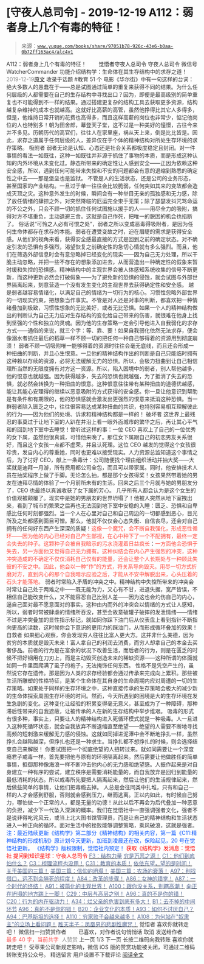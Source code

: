 # [守夜人总司令] - 2019-12-19 A112：弱者身上几个有毒的特征！

> 来源：[`www.yuque.com/books/share/97051b78-926c-43e6-b0aa-0b72ff163ac4/alc4v1`](https://www.yuque.com/books/share/97051b78-926c-43e6-b0aa-0b72ff163ac4/alc4v1)

<ne-p id="520f42f3293818f927861ebbd5b15da4_p_0" data-lake-id="520f42f3293818f927861ebbd5b15da4_p_0"><ne-text id="u1de529e7" style="color: rgb(51, 51, 51);">A112：弱者身上几个有毒的特征！</ne-text></ne-p> <ne-p id="1959b2ba3ef36966b5cac5091ef0edb0" data-lake-id="1959b2ba3ef36966b5cac5091ef0edb0"><ne-text id="ufbdccbb0" ne-fontsize="12" style="color: rgb(255, 255, 255);">原创</ne-text><ne-text id="u07adcaa5" ne-fontsize="14">觉悟者</ne-text><ne-text id="u1f6121d9" ne-fontsize="14">守夜人总司令</ne-text></ne-p> <ne-p id="42fa31614a7397bfac598c353c4fe0f6" data-lake-id="42fa31614a7397bfac598c353c4fe0f6"><ne-text id="uf7fefd97" ne-fontsize="14" ne-bold="true" style="color: rgb(51, 51, 51);">守夜人总司令</ne-text></ne-p> <ne-p id="c9b7ed245cdfcfa20ceee53750f6d84a" data-lake-id="c9b7ed245cdfcfa20ceee53750f6d84a"><ne-text id="u885911b1" ne-fontsize="14" style="color: rgb(51, 51, 51);">微信号</ne-text><ne-text id="uf4a01716" ne-fontsize="14" style="color: rgb(51, 51, 51);">WatcherCommander</ne-text></ne-p> <ne-p id="ad41dfa21917d1a7ff518c2a46fbcb43" data-lake-id="ad41dfa21917d1a7ff518c2a46fbcb43"><ne-text id="u4ce1ca5c" ne-fontsize="14" style="color: rgb(51, 51, 51);">功能介绍</ne-text><ne-text id="ud78cf806" ne-fontsize="14" style="color: rgb(51, 51, 51);">结构学：生命体在其生存结构中的求存之道！</ne-text></ne-p> <ne-p id="9d47ee1fb71d858035f1d3c570d99a59" data-lake-id="9d47ee1fb71d858035f1d3c570d99a59"><ne-text id="u9f444d7e" style="color: rgb(140, 140, 140);">2019-12-19</ne-text>[<ne-text id="u9fbf332a" ne-fontsize="14">原文</ne-text>](https://mp.weixin.qq.com/s?__biz=MzAxNDk1NjI2Mw==&mid=2247484903&idx=1&sn=609b7c81f10207eea8bcccbe35aa61b6&chksm=9b8a266facfdaf790a328ee9eca9d05f95ce939b69b2e4c1fcaacd63470bd79c44d03caeb00c&scene=27#wechat_redirect&cpage=287)</ne-p> <ne-p id="13848190dfea1cf371306188dc4a606d" data-lake-id="13848190dfea1cf371306188dc4a606d"><ne-text id="u108bd0d7" style="color: rgb(51, 51, 51);">收录于话题</ne-text></ne-p> <ne-p id="eac0e2eef8add0c679d2b4abb9db7900" data-lake-id="eac0e2eef8add0c679d2b4abb9db7900"><ne-text id="ufef8f631" style="color: rgb(51, 51, 51);">#教育</ne-text></ne-p> <ne-p id="019d506dca9ec7595547139e6324766d" data-lake-id="019d506dca9ec7595547139e6324766d"><ne-text id="uc2df377a" style="color: rgb(51, 51, 51);">51 个</ne-text></ne-p> <ne-p id="40b1e28f5528595908034bc2c5758e55" data-lake-id="40b1e28f5528595908034bc2c5758e55"><ne-text id="u0e0e4a29" style="color: rgb(51, 51, 51);">电影《华尔街》中有一句这样的台词：</ne-text><ne-text id="u3c9f8bc8" ne-bold="true" style="color: rgb(51, 51, 51);">绝大多数人的愚蠢在于——总是试图通过简单的重复来获得不同的结果。</ne-text><ne-text id="ue36c8519" style="color: rgb(51, 51, 51);">为什么任何层级的人都需要在自己的生存结构中寻找出口？因为，即便是最高级别的简单重复也不可能得到不一样的结果。通过搭建更复杂的结构工具去获取更多资源，结构越复杂维持的成本也就越高。这就好比高薪的高管，虽然他挣得比其它人多得多，但是，他维持日常开销的花费也高得多，而且这样高薪的岗位也非常少，惦记他岗位的人也特别多！朝为田舍郎，幕登天子堂，这不过是一种美好的憧憬，古往今来并不多见。历朝历代的高官们，往往人在家里座，祸从天上来，倒是比比皆是。因此，求存之道属于任何层级的人，差异仅在于个体的精神结构对所处生存环境的求存策略。</ne-text></ne-p> <ne-p id="b7545503c1cf07d5623a0f8da716f302" data-lake-id="b7545503c1cf07d5623a0f8da716f302"><ne-text id="uee3e80ff" ne-bold="true" style="color: rgb(51, 51, 51);">吸附者</ne-text></ne-p> <ne-p id="105ed8e2b7540adb09d6c98660f2a348" data-lake-id="105ed8e2b7540adb09d6c98660f2a348"><ne-text id="ubef76361" style="color: rgb(51, 51, 51);">弱者无论是认知、心态还是社会关系都极度稳定且封闭。对一件事情的看法一如既往，这种一如既往并非源于抓住了事物的本质，而是形成这种认知的内外环境从未变化过。静态所带来的确定性让人感到安全——正因为依赖这种安全感，所以，遇到任何可能带来失控和不安的问题都会有意的退缩到熟悉的确定性之中去——那是堡垒也是监狱。</ne-text></ne-p> <ne-p id="026cbd0c5130edf389c10322c61e8fbf" data-lake-id="026cbd0c5130edf389c10322c61e8fbf"><ne-text id="u500295e6" style="color: rgb(51, 51, 51);">不管是人的生活状态，还是公司的业务形态，甚至国家的产业结构。一旦过于单一往往会比较脆弱，任何突如其来的变故都会造成灭顶之灾。这种意外发生的时候，瞬间会有一种举目无亲的孤独感和无力感，除了放任情绪的肆掠之外，对突然降临的厄运完全束手无策；除了瑟瑟发抖咒骂命运的不公之外，只会不顾一切的抓住任何试图施以援手的人——用尽全力的吸附，搞得对方不堪重负，主动退避三舍。这就是自己作死，把唯一的脱困的机会也掐断了。</ne-text></ne-p> <ne-p id="ccdc8c212a91b3cd324dfc8000bcf3ee" data-lake-id="ccdc8c212a91b3cd324dfc8000bcf3ee"><ne-text id="u7188b64f" style="color: rgb(51, 51, 51);">俗话说“可怜之人必有可恨之处”，弱者之所以变成恶毒得吸附者，是因为任何生命体都存在求存的本能。弱者在遭受变故之时，迫在眉睫的需求是获得安全感。从他们的视角来看，获得安全感最直接的方式是回到之前的确定状态。对不确定引发的恐惧有多强烈，渴望恢复之前确定性的急切心情就有多么强烈。而且，他们在筛选外部信息时会有意忽略掉已经变化的现实——因为自己无力处理，所以干脆主动忽略，并把一些不存在的想象添加进去，从而营造出一种确定性的假象来暂时缓和失控的恐惧感。精神结构中的主观世界会被人体感知系统收集的信号不断更新，而这种更新必然会打破假象——为了避免新的恐惧的侵蚀，就会试图与外部世界隔离起来，刻意营造一个没有发生变化的主观世界去获得确定性和安全感。</ne-text></ne-p> <ne-p id="917e97e26fc39357885baff43427440e" data-lake-id="917e97e26fc39357885baff43427440e"><ne-text id="ueacd47f6" ne-bold="true" style="color: rgb(51, 51, 51);">越是弱者越容易情绪化，以满足自己的情绪为一切行为的核心。习惯性忽略外部世界的一切现实约束，把想象当作事实。</ne-text><ne-text id="ud24c885c" style="color: rgb(51, 51, 51);">不管是对人还是对事的判断，都喜欢把一种情绪叠加到极致，习惯性想象的无比美好，或者无比恐惧。如果一个人的精神结构做出的判断认为自己无力应对生存结构的变化给自己带来的伤害，就很难在他身上找到坚强的个性和独立的灵魂。因为他的生存策略一定会引导他进入自我弱化的求存方式——通俗的来说，就三个字：等、靠、要！如果自我弱化依然无法求存，便会像溺水者抓住最后的稻草一样不顾一切的把任何一种自己够得着的资源用到彻底崩溃！</ne-text></ne-p> <ne-p id="1f8d1af8bae56d40e0e5fc7ecbcf3f7d" data-lake-id="1f8d1af8bae56d40e0e5fc7ecbcf3f7d"><ne-text id="uc6bab51e" ne-bold="true" style="color: rgb(51, 51, 51);">弱者不顾一切吸附唯一能够得着的资源时往往会毫无底线，而且还会形成一种扭曲的判断，并且心生恨意。</ne-text><ne-text id="u627af5c1" style="color: rgb(51, 51, 51);">一旦他的精神结构作出的判断是自己只能临时拥有这种赖以存续的资源，必将无法缓解无力的恐惧。所以，会极力扭曲到让自己相信理所当然的无限度拥有对方这一资源。所以，陷入困境中的弱者，别人帮他越多，他的恨意也就越强。因为获得越多，失去的恐惧也就越强，为了抵消了失去的恐惧，就必然会转换为一种扭曲的恨意。这种恨意往往带有某种扭曲的道德优越感，能让其能心安理得的继续以恶意吸附的方式获得的安全感。你一旦让他意识到帮助是有条件和有期限的，他的恐惧感就会激发出更强烈的恨意来抵消这种恐惧。</ne-text><ne-text id="uceed475c" ne-bold="true" style="color: rgb(51, 51, 51);">当一群弱者陷入匮乏之中，往往很容易达成某种扭曲的共识，也特别容易相互理解彼此的行为——因为他们的处境、诉求和精神结构都是一样的！</ne-text></ne-p> <ne-p id="f2cee4cc569bbe5749935cc93c027ffb" data-lake-id="f2cee4cc569bbe5749935cc93c027ffb"><ne-text id="u7f651156" ne-bold="true" style="color: rgb(51, 51, 51);">破坏者</ne-text></ne-p> <ne-p id="c8e65c4445b523808179cd9ede701966" data-lake-id="c8e65c4445b523808179cd9ede701966"><ne-text id="u40bdcbc6" ne-bold="true" style="color: rgb(51, 51, 51);">这世界上最残忍的事莫过于让地下室的人趴在井沿上看一眼外面城市的繁华之后，再让其心平气和的回到地下室中去睡觉！</ne-text><ne-text id="uc5c19ec2" style="color: rgb(51, 51, 51);">曾听过这样的事：一位 CEO 喜欢上了自己的一位优秀的女下属，虽然他很真诚，可惜他来晚了。那位女下属跟自己的初恋男友关系很好，而且这个女孩一点都不虚荣，并且认死理。这位 CEO 越发的觉得这个女孩很珍贵，发自内心的尊重她，同时也更难以接受现实。人力资源总监知道这个事情之后，为了讨好 CEO，献上一条毒计：公司随便找个理由组织活动并抽大奖——大奖就是迪拜一月游，所有费用都公司全包，而且可以带家属。同时，他安排技术人员在抽奖程序上做了手脚。无论怎么抽，都是那个女孩得奖！女孩果然带着她的男友在迪拜尽情的体验了一个月前所未有的生活。回来之后三个月就与她的男朋友分了，CEO 也最终以真诚收获了女下属的芳心。</ne-text></ne-p> <ne-p id="1c24d031f8364fb8c99e6e7f014df221" data-lake-id="1c24d031f8364fb8c99e6e7f014df221"><ne-text id="u4a887270" style="color: rgb(51, 51, 51);">几乎所有人都会认为是这个女生的价值观被颠覆了。现实中是她的男朋友的世界坍塌了！他被人突然从地下室拽出来，看到了城市的繁荣之后再也无法回到地下室中安稳的入睡：匮乏、恐惧和自卑感比任何时刻都强烈。当一个人在心里对自己和自己周边的一切都感到恶心，目光所及之处都感到面目可憎。那么，他就不仅仅会心态失衡、自信丧尽，还会对自己拥有的任何好东西产生深深的质疑！</ne-text><ne-text id="ud416f13a" style="color: rgb(255, 76, 65);">这像一个魔咒，会不断自我强化，形成恶性循环——因为他的内心已经对自己产生鄙视，在心中种下了一个不配拥有，最终一定会失去的种子。这颗种子会被自我暗示的污水浇灌着日益疯长</ne-text><ne-text id="u7f984864" style="color: rgb(51, 51, 51);">：</ne-text><ne-text id="u5b6fab1b" style="color: rgb(255, 76, 65);">一方面他会恐惧于失去，另一方面他又觉得自己无力拥有。这种纠结会在内心产生强烈的冲突，这种冲突造成的不确定不仅仅消耗自己仅有的能量，还会让整个人长期处与一种顾此失彼的不安之中。因此，他会以一种“作”的方式，将关系导向毁灭。用尽一切方式折磨对方，直到内心的那个自我暗示应验之后，才能从不安中解脱出来，心头压着的石头才能落地。</ne-text></ne-p> <ne-p id="c1fa9c993fce3f7e4552fcac84c63c89" data-lake-id="c1fa9c993fce3f7e4552fcac84c63c89"><ne-text id="u110628bc" style="color: rgb(51, 51, 51);">弱者时常陷入矛盾的冲突之中。精神结构中失控所带来的冲突会时常让自己处于两难之中——既无能为力，又心有不甘，进退失据，宽严皆误，不相信自己能改变什么，又不能容忍自己比别人差——因为这也会灼伤自己的内心，逼自己面对最不愿意面对的事实。</ne-text><ne-text id="u1911216b" ne-bold="true" style="color: rgb(51, 51, 51);">这种由内而外的冲突会以情绪的方式让人感知，所以，弱者时常被肆虐的情绪所吞没，甚至会故意破罐子破摔的发泄情绪——情绪不过是冲突叠加的显性指示标记，就如同你踩下油门后从仪表盘上看到指针不断指向更高的读数，这时候你会下意识的更用力的踩油门，从而形成循环叠加的效果！</ne-text></ne-p> <ne-p id="0891401001744cfd3816248e98efdfed" data-lake-id="0891401001744cfd3816248e98efdfed"><ne-text id="ub4b7d625" ne-bold="true" style="color: rgb(51, 51, 51);">自救者</ne-text></ne-p> <ne-p id="8bdcb7ba9fa74f012e75de60bcb5192a" data-lake-id="8bdcb7ba9fa74f012e75de60bcb5192a"><ne-text id="u7b768ac7" style="color: rgb(51, 51, 51);">如果细心观察，你会发现穷人往往比富人更大方。这并非什么美德，因为</ne-text><ne-text id="ub56b4d2f" ne-bold="true" style="color: rgb(51, 51, 51);">贫穷的本质就是毁灭未来！</ne-text><ne-text id="u764dff82" style="color: rgb(51, 51, 51);">富人拿自己的利润去消费，而穷人却拿自己的本金去买奢侈品。前者的行为是在富余的状况下改善生活，而后者的行为，则是在匮乏的时候不把好钢用在刀刃上，而是主动毁灭创造未来的稀缺资源——这种所谓的体面就如同一件里面爬满了虱子的袍子，无法掩饰任何东西。</ne-text></ne-p> <ne-p id="e15eaa04e04f68b35b12ddd4548937f3" data-lake-id="e15eaa04e04f68b35b12ddd4548937f3"><ne-text id="ua2525bb4" style="color: rgb(51, 51, 51);">性格不是凭空产生的，虽然说它存在遗传。那是因为人类的求存经验都会通过传承来完成向上累积。那些被生活所雕塑的性格特征，是某个生命体在其自身的生命周期内应对周遭的一切的生存策略。如果处于同样的生存环境之中，这种直接传承的生存策略会极大的减少新的生命体探索周围生存环境的时间。然而，今天所遇到的困境是大的生存环境在发生急剧的变化。这种变化让经验的积累变得毫无意义，甚至成为了一种障碍，那种滞后性带来的自我遮蔽，让被传承的人在新的生存结构中举步维艰。</ne-text></ne-p> <ne-p id="b2f18ab06d7ee5749cf03855958896b5" data-lake-id="b2f18ab06d7ee5749cf03855958896b5"><ne-text id="ue8341a21" style="color: rgb(47, 48, 52);">吸毒的形式有很多种，事实上，只要让人的精神结构进入死循环模式就是一种吸毒。人一旦进入这种死循环状态，就会自我放弃不断退缩直至绝望——绝望的人需要不断地寻找高频的短刺激</ne-text><ne-text id="u7e14f258" style="color: rgb(51, 51, 51);">来缓解无力感的侵蚀。这</ne-text><ne-text id="ubeee4f1d" style="color: rgb(47, 48, 52);">就如同掉进泥潭中会不断地挣扎一样，虽然挣扎会越陷越深，但挣扎也还是一种求生。当挣扎都不想挣扎的时候，则会选择结束自己来解脱！</ne-text></ne-p> <ne-p id="c62c827419916bd59a82fcbd3388ca42" data-lake-id="c62c827419916bd59a82fcbd3388ca42"><ne-text id="u98dfccf8" style="color: rgb(47, 48, 52);">你要试图把一个彻底绝望的人扭转过来。就如同需要让一个深度瘾君子戒毒一样。首先要把他与原有的环境隔离起来。然后需要让他做胜任的简单事情，抵御那种像海浪一样不断冲击他内心的无力感和绝望感。人振作起来是对自身建立一种有序的尝试，建立秩序是需要消耗能量的，而自我放弃是回归到能量的最低消耗的状态。所以戒毒所先要把人隔离起来，然后让他们的生活规律起来，然后做些简单的事情，让他们把毒瘾去掉。</ne-text></ne-p> <ne-p id="006ec94b2d3c3c3525d2ad012562bc99" data-lake-id="006ec94b2d3c3c3525d2ad012562bc99"><ne-text id="u1f9cfdc9" ne-bold="true" style="color: rgb(47, 48, 52);">人总是会往同类中扎堆，只有和自己一样的人才会感到舒服，否则就会感到压力，继而逃离。正以内如此，有时候自己努力，哪怕做一个正常的人，都是无量的功德！从此以后不再会为后代叠加一种恶意的负担，减少下一代坠入深渊的概率。我们在觉悟社中一直强调强者文化，强者不是说非得叱诧风云，或当上北大图书馆管理员，而是让自己的精神结构和生活状态进入一种正向的循环。面对生活中的挫败能够调整策略，乘风破浪，这就是强者。</ne-text></ne-p> <ne-p id="e232b4bccb34d49a1cceda8d83a0eaa6" data-lake-id="e232b4bccb34d49a1cceda8d83a0eaa6"><ne-text id="uedd526fd" ne-fontsize="13" style="color: rgb(0, 82, 255);">注：最近陆续更新《结构学》第二部分《精神结构》的相关内容，第一篇《C11:精神结构的形成机制》原计划今天更新，加班到凌晨还在改，保险起见，20 号在觉悟社更新。</ne-text></ne-p> <ne-p id="b034ab9aef3f5ec914b488a686c8ef6d" data-lake-id="b034ab9aef3f5ec914b488a686c8ef6d" ne-alignment="center"><ne-text id="u3c0cc0ee" ne-fontsize="13" style="color: rgb(0, 82, 255);">《结构学》版权限制，觉悟社内预定！</ne-text></ne-p> <ne-p id="ef440d2f89b14c118ba83d3767671de5" data-lake-id="ef440d2f89b14c118ba83d3767671de5" ne-alignment="center"><ne-text id="ua48f8599" style="color: rgb(255, 0, 0);">获取《结构学》发消息</ne-text><ne-text id="u42337f47" ne-bold="true" style="color: rgb(255, 0, 0);">：觉悟社</ne-text></ne-p>  <ne-p id="2f80a67af7e04937315f0f5d8b3647d0" data-lake-id="2f80a67af7e04937315f0f5d8b3647d0"><ne-card data-card-name="image" data-card-type="inline" id="iVVWj" data-event-boundary="card" style="color: rgb(51, 51, 51);"><ne-p id="834ce4ac651fc6f27036f0f38c08804b" data-lake-id="834ce4ac651fc6f27036f0f38c08804b" ne-alignment="center"><ne-text id="u11cf9dc7" ne-bold="true" style="color: rgb(255, 0, 0);">提问到知识星球：守夜人总司令</ne-text></ne-p> <ne-p id="84d74d628e09964ffb88f346fa525907" data-lake-id="84d74d628e09964ffb88f346fa525907">[<ne-text id="u32b08c9d" style="color: rgb(87, 107, 149);">F3：结构力量</ne-text>](http://mp.weixin.qq.com/s?__biz=MzIzMDYwOTM0Mg==&mid=2247483942&idx=1&sn=53a6cd726a0ea5e93ef015690fa25d3b&chksm=e8b19af7dfc613e1f5509b8cebb677a6aa963a98b47438c54e89a8979374e794372cb1f0fe84&scene=21#wechat_redirect)</ne-p> <ne-p id="41faf52caa2dcd117ab3562d5159c567" data-lake-id="41faf52caa2dcd117ab3562d5159c567">[<ne-text id="u76e7e6aa" style="color: rgb(87, 107, 149);">穷是万恶之源！</ne-text>](http://mp.weixin.qq.com/s?__biz=MzAxNDk1NjI2Mw==&mid=2247483823&idx=1&sn=e54ebe9891b302dc0bf1815c76ccf8b7&chksm=9b8a2227acfdab31a05e273addd9159d4b8263d58d3c58bf214841c8189157519719c3427306&scene=21#wechat_redirect)</ne-p> <ne-p id="1c1397e5bc631819329e68cb1176db0e" data-lake-id="1c1397e5bc631819329e68cb1176db0e">[<ne-text id="uc4a3cba5" style="color: rgb(87, 107, 149);">C1：他们到底怕什么？</ne-text>](http://mp.weixin.qq.com/s?__biz=MzAxNDk1NjI2Mw==&mid=2247483898&idx=1&sn=1b0a50386e9e89d2750dec717236f0aa&chksm=9b8a2272acfdab64235b35ee5e91b8cac6172144207251636e1345fc570aa1601f59eff7f442&scene=21#wechat_redirect)</ne-p> <ne-p id="34c59821bc49af82d4fb1aa01502b1a2" data-lake-id="34c59821bc49af82d4fb1aa01502b1a2">[<ne-text id="ua1737f08" style="color: rgb(87, 107, 149);">C3：梳理流程也没用！</ne-text>](http://mp.weixin.qq.com/s?__biz=MzAxNDk1NjI2Mw==&mid=2247483989&idx=1&sn=ee70dacfd980f041379d91ae947ece44&chksm=9b8a21ddacfda8cb28bf62d6f53531e8a8ebce2de96396e50ec7e7e144fffe502ec6faee3415&scene=21#wechat_redirect)</ne-p> <ne-p id="07aaaed6965bcfcd995a6aaf69c7ddc4" data-lake-id="07aaaed6965bcfcd995a6aaf69c7ddc4">[<ne-text id="u20acb49c" style="color: rgb(87, 107, 149);">C31：教育的本质！</ne-text>](http://mp.weixin.qq.com/s?__biz=MzAxNDk1NjI2Mw==&mid=2247484645&idx=1&sn=0c19e963af345ec0d157348555f45482&chksm=9b8a276dacfdae7bb43eb0602bf7d9fdc827d0675a7350f893c5b3b43986de58782355a2065d&scene=21#wechat_redirect)</ne-p> <ne-p id="ca39c94b9c8244cb73203b0fbb3515a5" data-lake-id="ca39c94b9c8244cb73203b0fbb3515a5">[<ne-text id="uc5564ca2" style="color: rgb(87, 107, 149);">依依东望，望的是时间！</ne-text>](http://mp.weixin.qq.com/s?__biz=MzIzMDYwOTM0Mg==&mid=2247483860&idx=1&sn=b5b01ae82ff764ce2806251e3f2a809f&chksm=e8b19905dfc61013607735eb7782299c9a4d7a39a8b15a7b46182ef20eda3ffe9f6ed6337e1f&scene=21#wechat_redirect)</ne-p> <ne-p id="76b152cd6aeb9d2ddded8794823c0e44" data-lake-id="76b152cd6aeb9d2ddded8794823c0e44">[<ne-text id="u8c42fc68" style="color: rgb(87, 107, 149);">关于美国的三篇！</ne-text>](http://mp.weixin.qq.com/s?__biz=MzIzMDYwOTM0Mg==&mid=2247484082&idx=1&sn=7f0efdc740505aeff41af3593c2c07d2&chksm=e8b19a63dfc613757721204eef321ddcad7ddc01dfc2076db117c37c0b37d75438f2e405c830&scene=21#wechat_redirect)</ne-p> <ne-p id="23ce470b74395c6becd5901c2509b252" data-lake-id="23ce470b74395c6becd5901c2509b252">[<ne-text id="u3d581898" style="color: rgb(87, 107, 149);">美国三篇：信仰的坍塌！</ne-text>](http://mp.weixin.qq.com/s?__biz=MzIzMDYwOTM0Mg==&mid=2247484086&idx=1&sn=84a690a2f2f277ffb97bd9ae9b8997b5&chksm=e8b19a67dfc61371cbaa58bdc4cf884dcb865ce62dc947cf1cf3e7653716339ff71d49c563bb&scene=21#wechat_redirect)</ne-p> <ne-p id="d288d749a8fe00851ce55a377fd97281" data-lake-id="d288d749a8fe00851ce55a377fd97281">[<ne-text id="ub27bcea2" style="color: rgb(87, 107, 149);">美国三篇：农场的衰落！</ne-text>](http://mp.weixin.qq.com/s?__biz=MzAxNDk1NjI2Mw==&mid=2247484839&idx=1&sn=ab17e9c4ae5af883a17a9c0fcafe94dd&chksm=9b8a262facfdaf399eab6252e9034d5a64a95f1c2575ed6570615dc11980d7d14b684341c22d&scene=21#wechat_redirect)</ne-p> <ne-p id="4c2a0901a3a8756a2063642129f7e277" data-lake-id="4c2a0901a3a8756a2063642129f7e277">[<ne-text id="u0b274801" style="color: rgb(87, 107, 149);">A97：别找借口，远不到会猝死的程度！</ne-text>](http://mp.weixin.qq.com/s?__biz=MzAxNDk1NjI2Mw==&mid=2247484866&idx=1&sn=d93222730b1fd65cd31d270e54c91073&chksm=9b8a264aacfdaf5cf1d8eab64891b03e7b9966e887c9f512b7cb4a3f6cca04f1faa2c5da905d&scene=21#wechat_redirect)</ne-p> <ne-p id="a15d8bff2bf3a22b635cf302d88bae02" data-lake-id="a15d8bff2bf3a22b635cf302d88bae02">[<ne-text id="ucbc28176" style="color: rgb(87, 107, 149);">A84：改革的步骤！</ne-text>](http://mp.weixin.qq.com/s?__biz=MzIzMDYwOTM0Mg==&mid=2247484098&idx=1&sn=8a28fd5dce47b485ed38e4f3cfdb7d05&chksm=e8b19a13dfc61305fde13511d297aa1d6b59184825c7998f338e7d5f36742e3c06c717d78fe8&scene=21#wechat_redirect)</ne-p> <ne-p id="a633984c121e85892587ef5839d7b93b" data-lake-id="a633984c121e85892587ef5839d7b93b">[<ne-text id="uc299ddb8" style="color: rgb(87, 107, 149);">A86：女神的错觉！</ne-text>](http://mp.weixin.qq.com/s?__biz=MzAxNDk1NjI2Mw==&mid=2247484733&idx=1&sn=fab22e8ab3f80b78dab3d4e2e2716bfb&chksm=9b8a26b5acfdafa374df83506e5086a573169362877918977c08490b4e9747c45c99d1266e7f&scene=21#wechat_redirect)</ne-p> <ne-p id="e9c4fb684737bf16e3fab96d79112d09" data-lake-id="e9c4fb684737bf16e3fab96d79112d09">[<ne-text id="uf2e10107" style="color: rgb(87, 107, 149);">A87：一个时代的终结！</ne-text>](http://mp.weixin.qq.com/s?__biz=MzIzMDYwOTM0Mg==&mid=2247484102&idx=1&sn=c0572fe89409ac0ef2d1468b8f81f130&chksm=e8b19a17dfc6130119eacf0492c237b5173f6f9c13265a36d7919e3132228f8c2d3306863c08&scene=21#wechat_redirect)</ne-p> <ne-p id="ef3698dc138c42a9b18c85683977307d" data-lake-id="ef3698dc138c42a9b18c85683977307d">[<ne-text id="u751cd503" style="color: rgb(87, 107, 149);">A91：被简化的主观世界！</ne-text>](http://mp.weixin.qq.com/s?__biz=MzIzMDYwOTM0Mg==&mid=2247484106&idx=1&sn=89ac1e2a068a9114c08822ed3a6a9916&chksm=e8b19a1bdfc6130d67743acf04c384cd66fa3d13b83614a9b3d70edda3290e8af9765c31b7d7&scene=21#wechat_redirect)</ne-p> <ne-p id="963b56517e848d24f2b16d7e0815cce9" data-lake-id="963b56517e848d24f2b16d7e0815cce9">[<ne-text id="u009e66f4" style="color: rgb(87, 107, 149);">A100：跟你没关系，别瞎高潮！</ne-text>](http://mp.weixin.qq.com/s?__biz=MzAxNDk1NjI2Mw==&mid=2247484826&idx=1&sn=c2df87478a77eebf01085c7795424395&chksm=9b8a2612acfdaf04f9034241f17123b00853fb4fa0af799266ae01cdd7ce776318d0d88cde41&scene=21#wechat_redirect)</ne-p> <ne-p id="a690b5faa740f5ff51976a65eb535345" data-lake-id="a690b5faa740f5ff51976a65eb535345">[<ne-text id="uda53f2aa" style="color: rgb(87, 107, 149);">向正在坍塌的地方踹上一脚！</ne-text>](http://mp.weixin.qq.com/s?__biz=MzAxNDk1NjI2Mw==&mid=2247483789&idx=1&sn=5e44b7b524c3dc4bb7705f49ed0a44a3&chksm=9b8a2205acfdab139e4b1d44ef6702b09c9fbf79505340205d13fbdaa33207a997f54bee0e97&scene=21#wechat_redirect)</ne-p> <ne-p id="f9092399fa6228e5bd0171f7b31afee2" data-lake-id="f9092399fa6228e5bd0171f7b31afee2">[<ne-text id="ub53b0d46" style="color: rgb(87, 107, 149);">C29：中层与高层之别！</ne-text>](http://mp.weixin.qq.com/s?__biz=MzIzMDYwOTM0Mg==&mid=2247484061&idx=1&sn=6b5effaceec4ccea129b0b2c0ff9eb94&chksm=e8b19a4cdfc6135a82d4a79c2245a8efb5cea97135ffeef76afcdb0f1d23fc37408270b77ac3&scene=21#wechat_redirect)</ne-p> <ne-p id="c67d5150416c0118357a2eaf896be0c7" data-lake-id="c67d5150416c0118357a2eaf896be0c7">[<ne-text id="ude4711ba" style="color: rgb(87, 107, 149);">A96：真的不是你的错！</ne-text>](http://mp.weixin.qq.com/s?__biz=MzAxNDk1NjI2Mw==&mid=2247484835&idx=1&sn=9f24aba2a2b22cf3033e76a5435e352e&chksm=9b8a262bacfdaf3d1cf1dabf21851d162769a2bcd6826d220efeee9e34c408950f56eadd0baf&scene=21#wechat_redirect)</ne-p> <ne-p id="9071fff8fd45da8aab348c1100b6599b" data-lake-id="9071fff8fd45da8aab348c1100b6599b">[<ne-text id="uf143f025" style="color: rgb(87, 107, 149);">C20：行为的内在驱动力！</ne-text>](http://mp.weixin.qq.com/s?__biz=MzIzMDYwOTM0Mg==&mid=2247484003&idx=1&sn=a62ddbccc64f9f19890c0dff9605b6f7&chksm=e8b19ab2dfc613a47b840d331bb9c43711798f5102681c0d1a06cb3996450c1d34bc8573b7e0&scene=21#wechat_redirect)</ne-p> <ne-p id="3da891f8780ab1bcce4cffaeb28144dd" data-lake-id="3da891f8780ab1bcce4cffaeb28144dd">[<ne-text id="u7ae9a23e" style="color: rgb(87, 107, 149);">A34：烂父亲的危害到底有多大！</ne-text>](http://mp.weixin.qq.com/s?__biz=MzIzMDYwOTM0Mg==&mid=2247483986&idx=1&sn=984fbf5e696f7a3f34f25dcf93037cea&chksm=e8b19a83dfc61395d629a54503920505c42a73a62b9e72308ed4ea0d66c509ca66a1a3138ea5&scene=21#wechat_redirect)</ne-p> <ne-p id="cd359c066fc19e269efcfff9ecb18134" data-lake-id="cd359c066fc19e269efcfff9ecb18134">[<ne-text id="u67afd09b" style="color: rgb(87, 107, 149);">B1：去不掉的中间环节</ne-text>](http://mp.weixin.qq.com/s?__biz=MzIzMDYwOTM0Mg==&mid=2247483903&idx=1&sn=e8a21cb816d6a27d869f81463805a208&chksm=e8b1992edfc610380f54d91f9acc9844820c77ce8a5bcedb4f36372c406647f45fd2514a6a77&scene=21#wechat_redirect)</ne-p> <ne-p id="2c0ab5fb68c0c1d9db4a9387f218330e" data-lake-id="2c0ab5fb68c0c1d9db4a9387f218330e">[<ne-text id="ub00a575e" style="color: rgb(87, 107, 149);">A96：真的不是你的错！</ne-text>](http://mp.weixin.qq.com/s?__biz=MzAxNDk1NjI2Mw==&mid=2247484835&idx=1&sn=9f24aba2a2b22cf3033e76a5435e352e&chksm=9b8a262bacfdaf3d1cf1dabf21851d162769a2bcd6826d220efeee9e34c408950f56eadd0baf&scene=21#wechat_redirect)</ne-p> <ne-p id="08e4157386442d3dbeaab5eac95610f8" data-lake-id="08e4157386442d3dbeaab5eac95610f8">[<ne-text id="uaa0cd19a" style="color: rgb(87, 107, 149);">B20：企业文化的本质！</ne-text>](http://mp.weixin.qq.com/s?__biz=MzIzMDYwOTM0Mg==&mid=2247484111&idx=1&sn=d6154ef03c3702d24ebbd49ec6d2544b&chksm=e8b19a1edfc61308357f4cc639a74339e18c1e7ea64e351a1d73fac03d82e0daa3d7cbd2b4f7&scene=21#wechat_redirect)[<ne-text id="u30cea912" style="color: rgb(87, 107, 149);">A93：如何不讨厌自己？</ne-text>](http://mp.weixin.qq.com/s?__biz=MzAxNDk1NjI2Mw==&mid=2247484783&idx=1&sn=08bb06c4b322311a9d08a0d67077b6ac&chksm=9b8a26e7acfdaff1fb664e30d3365b7405692c4c7e53b41d078052fcbd87faf8de05c04346ce&scene=21#wechat_redirect)</ne-p> <ne-p id="a55588b578fb8afe67884255b1acb857" data-lake-id="a55588b578fb8afe67884255b1acb857">[<ne-text id="u9d8cc2a1" style="color: rgb(87, 107, 149);">A94：巴基斯坦的选择！</ne-text>](http://mp.weixin.qq.com/s?__biz=MzAxNDk1NjI2Mw==&mid=2247484787&idx=1&sn=1e88f66866554dbb73e4fd4d7947be0d&chksm=9b8a26fbacfdafed9d52a547f2f4608ef001fa2b6a07ec62bb06c5df56b23b6bca3d7b26b6cf&scene=21#wechat_redirect)</ne-p> <ne-p id="b409c145019b749395c73dd70a7a4e1e" data-lake-id="b409c145019b749395c73dd70a7a4e1e">[<ne-text id="u273781da" style="color: rgb(87, 107, 149);">A110：穷家败子会越来越多！</ne-text>](http://mp.weixin.qq.com/s?__biz=MzAxNDk1NjI2Mw==&mid=2247484897&idx=1&sn=84e1c8a85eb385c04f400095d47d55eb&chksm=9b8a2669acfdaf7f7a431a12c057023ae123aaa855b0f9d48a98c21eae27788632beb60765c9&scene=21#wechat_redirect)</ne-p> <ne-p id="c724457071d0ac6827a2a6ad5886ceb6" data-lake-id="c724457071d0ac6827a2a6ad5886ceb6">[<ne-text id="u1fb93f56" style="color: rgb(87, 107, 149);">A108：为何站在"奴隶主"的立场上看问题！</ne-text>](http://mp.weixin.qq.com/s?__biz=MzAxNDk1NjI2Mw==&mid=2247484893&idx=1&sn=d5855015b30b94246d7026ed668cd2ea&chksm=9b8a2655acfdaf4387d12eaeed5985d830dc8e265ba74e0e2e8913768c874fad45f47772e918&scene=21#wechat_redirect)</ne-p> <ne-p id="65eafe28c90adbaa45e5480647627619" data-lake-id="65eafe28c90adbaa45e5480647627619">[<ne-text id="uc1177377" style="color: rgb(87, 107, 149);">胜天半子：凤凰男的悲剧性魔咒！</ne-text>](http://mp.weixin.qq.com/s?__biz=MzAxNDk1NjI2Mw==&mid=2247484459&idx=1&sn=3af333a7d8f81253f730e57ba86f6f11&chksm=9b8a27a3acfdaeb524c155bcc629f472e273558add2d9c91ca3295d08144bd6d7d26ed757e6c&scene=21#wechat_redirect)</ne-p> <ne-p id="a5d3854279f425ca499bd78c547361ab" data-lake-id="a5d3854279f425ca499bd78c547361ab"><ne-text id="u5852ff4d" style="color: rgb(51, 51, 51);">觉悟者</ne-text></ne-p> <ne-p id="80ec444d6bfe126632560508add56c37" data-lake-id="80ec444d6bfe126632560508add56c37"><ne-text id="ud2ddb510" style="color: rgb(51, 51, 51);">喜欢你就转走吧！</ne-text></ne-p> <ne-p id="d2acb0517973acfeee5eb97eaa442245" data-lake-id="d2acb0517973acfeee5eb97eaa442245"><ne-text id="ud07f1759" ne-bold="true" style="color: rgb(51, 51, 51);">微信扫一扫赞赏作者</ne-text><ne-text id="u45ae062e" ne-bold="true" style="color: rgb(255, 255, 255);">赞赏</ne-text></ne-p> <ne-p id="4ee473ddf915c072f80ed78306577348" data-lake-id="4ee473ddf915c072f80ed78306577348"><ne-text id="u13be6f89" style="color: rgb(51, 51, 51);">已喜欢，</ne-text><ne-text id="ue20786b2">对作者说句悄悄话</ne-text></ne-p> <ne-p id="4cec8db6ffb5d9a4c552430a4054a8e2" data-lake-id="4cec8db6ffb5d9a4c552430a4054a8e2"><ne-text id="ue1f3e3cb" style="color: rgb(51, 51, 51);">取消</ne-text></ne-p> <ne-p id="4a3f39e5d5dab5cff527d0f0b2c8b86f" data-lake-id="4a3f39e5d5dab5cff527d0f0b2c8b86f"><ne-text id="u13b7e8ce" ne-fontsize="14" ne-bold="true" style="color: rgb(51, 51, 51);">发送给作者</ne-text></ne-p> <ne-p id="3699216d75bf0909c25c70573f6a942c" data-lake-id="3699216d75bf0909c25c70573f6a942c"><ne-text id="udb8bb0b3" ne-bold="true" style="color: rgb(255, 255, 255);">发送</ne-text></ne-p> <ne-p id="8bcdfa2bf0335e57b6c4be92febd4cb0" data-lake-id="8bcdfa2bf0335e57b6c4be92febd4cb0"><ne-text id="u67af113d" ne-fontsize="13" style="color: rgb(250, 81, 81);">最多 40 字，当前共字</ne-text></ne-p> <ne-p id="4de825132f2d4dfeee43b33aeda78112" data-lake-id="4de825132f2d4dfeee43b33aeda78112"><ne-text id="u8c7c345b" style="color: rgb(136, 136, 136);"> 人赞赏</ne-text></ne-p> <ne-p id="cf2e7a54d83950f3bead9dea31f24eda" data-lake-id="cf2e7a54d83950f3bead9dea31f24eda"><ne-text id="u936d9045" style="color: rgb(51, 51, 51);">上一页</ne-text> <ne-text id="u767c44c2">1</ne-text><ne-text id="u941b3f5d" style="color: rgb(51, 51, 51);">/3 下一页</ne-text></ne-p> <ne-p id="561566637155a176e4e84dc925dfafc2" data-lake-id="561566637155a176e4e84dc925dfafc2"><ne-text id="u53989041" style="color: rgb(51, 51, 51);">长按二维码向我转账</ne-text></ne-p> <ne-p id="125b8bd2d77891f1bb64927ba7006e7f" data-lake-id="125b8bd2d77891f1bb64927ba7006e7f"><ne-text id="u031279aa" style="color: rgb(51, 51, 51);">喜欢你就转走吧！</ne-text></ne-p> <ne-p id="390f312b0686fa144b0ed60281d8a6f9" data-lake-id="390f312b0686fa144b0ed60281d8a6f9"><ne-text id="u513913bd" style="color: rgb(51, 51, 51);">受苹果公司新规定影响，微信 iOS 版的赞赏功能被关闭，可通过二维码转账支持公众号。</ne-text></ne-p> <ne-h3 id="vWaLs" data-lake-id="vWaLs"><ne-heading-ext><ne-heading-anchor></ne-heading-anchor><ne-heading-fold></ne-heading-fold></ne-heading-ext><ne-heading-content><ne-text id="u63463c23" ne-fontsize="16" style="color: rgb(51, 51, 51);">精选留言</ne-text></ne-heading-content></ne-h3> <ne-p id="e4d77b7b64ddec7ea38b314ae4ce0a3e" data-lake-id="e4d77b7b64ddec7ea38b314ae4ce0a3e"><ne-text id="ue20057ce" style="color: rgb(51, 51, 51);">用户设置不下载评论</ne-text></ne-p> <ne-p id="3dc4522edd945f0e9a381f25ce0b8aa9" data-lake-id="3dc4522edd945f0e9a381f25ce0b8aa9">[<ne-text id="u1af0b77f">阅读全文</ne-text>](https://t.zsxq.com/7mUFA6i)</ne-p></ne-card></ne-p>
